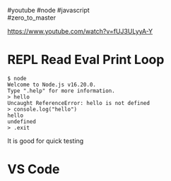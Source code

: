 #youtube  #node #javascript  
#zero_to_master 

https://www.youtube.com/watch?v=fUJ3ULyyA-Y

# REPL Read Eval Print Loop
```node
$ node
Welcome to Node.js v16.20.0.
Type ".help" for more information.
> hello
Uncaught ReferenceError: hello is not defined
> console.log("hello")
hello
undefined
> .exit

```

It is good for quick testing

# VS Code






